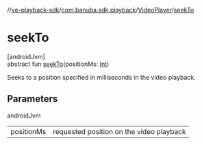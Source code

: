 //[ve-playback-sdk](../../../index.md)/[com.banuba.sdk.playback](../index.md)/[VideoPlayer](index.md)/[seekTo](seek-to.md)

# seekTo

[androidJvm]\
abstract fun [seekTo](seek-to.md)(positionMs: [Int](https://kotlinlang.org/api/latest/jvm/stdlib/kotlin/-int/index.html))

Seeks to a position specified in milliseconds in the video playback.

## Parameters

androidJvm

| | |
|---|---|
| positionMs | requested position on the video playback |
